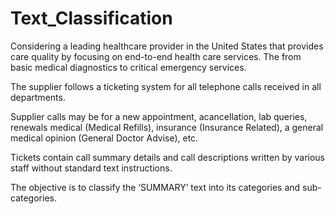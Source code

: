 # Text_Classification
Considering a leading healthcare provider in the United States that provides care quality by focusing on end-to-end health care services. The from basic medical diagnostics to critical emergency services.

The supplier follows a ticketing system for all telephone calls received in all departments.

Supplier calls may be for a new appointment, acancellation, lab queries, renewals medical (Medical Refills), insurance (Insurance Related), a general medical opinion (General Doctor Advise), etc. 

Tickets contain call summary details and call descriptions written by various
staff without standard text instructions. 

The objective is to classify the ‘SUMMARY’ text into its categories and sub-categories.
